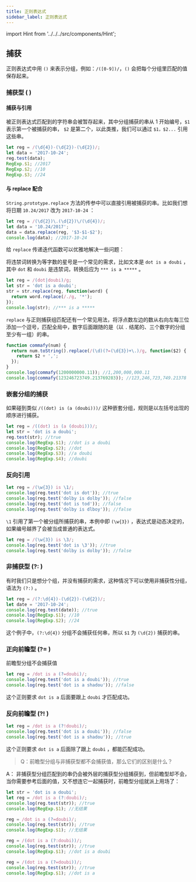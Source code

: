 ```yaml
---
title: 正则表达式
sidebar_label: 正则表达式
---
```


import Hint from '../../../src/components/Hint';

## 捕获

正则表达式中用 `()` 来表示分组，例如：`/([0-9])/`，`()` 会把每个分组里匹配的值保存起来。

### 捕获型 ( )

#### 捕获与引用

被正则表达式匹配到的字符串会被暂存起来，其中分组捕获的串从 1 开始编号，`$1` 表示第一个被捕获的串， `$2` 是第二个，以此类推，我们可以通过 `$1，$2...` 引用这些串。

```js
let reg = /(\d{4})-(\d{2})-(\d{2})/;
let data = '2017-10-24';
reg.test(data);
RegExp.$1; //2017
RegExp.$2; //10
RegExp.$3; //24
```

#### 与 replace 配合

`String.prototype.replace` 方法的传参中可以直接引用被捕获的串。比如我们想将日期 `10.24/2017` 改为 `2017-10-24` ：

```js
let reg = /(\d{2})\.(\d{2})\/(\d{4})/;
let data = '10.24/2017';
data = data.replace(reg, '$3-$1-$2');
console.log(data); //2017-10-24
```

给 `replace` 传递迭代函数可以优雅地解决一些问题：

将违禁词转换为等字数的星号是一个常见的需求，比如文本是 `dot is a doubi` ，其中 `dot` 和 `doubi` 是违禁词，转换后应为 `*** is a *****` 。

```js
let reg = /(dot|doubi)/g;
let str = 'dot is a doubi';
str = str.replace(reg, function(word) {
  return word.replace(/./g, '*');
});
console.log(str); //*** is a *****
```

`replace` 与正则捕获组匹配还有一个常见用法，将浮点数左边的数从右向左每三位添加一个逗号，匹配全局中，数字后面跟随的是（以 `.` 结尾的、三个数字的分组至少有一组）的串。

```js
function commafy(num) {
  return num.toString().replace(/(\d)(?=(\d{3})+\.)/g, function($2) {
    return $2 + ',';
  });
}
console.log(commafy(1200000000.11)); //1,200,000,000.11
console.log(commafy(123246723749.213769283)); //123,246,723,749.21378
```

### 嵌套分组的捕获

如果碰到类似 `/((dot) is (a (doubi)))/` 这种嵌套分组，规则是以左括号出现的顺序进行捕获。

```js
let reg = /((dot) is (a (doubi)))/;
let str = 'dot is a doubi';
reg.test(str); //true
console.log(RegExp.$1); //dot is a doubi
console.log(RegExp.$2); //dot
console.log(RegExp.$3); //a doubi
console.log(RegExp.$4); //doubi
```

### 反向引用

```js
let reg = /(\w{3}) is \1/;
console.log(reg.test('dot is dot')); //true
console.log(reg.test('dolby is dolby')); //false
console.log(reg.test('dot is tod')); //false
console.log(reg.test('dolby is dlboy')); //false
```

`\1` 引用了第一个被分组所捕获的串，本例中即 `(\w{3})` ，表达式是动态决定的，如果编号越界了会被当成普通的表达式。

```js
let reg = /(\w{3}) is \3/;
console.log(reg.test('dot is \3')); //true
console.log(reg.test('dolby is dolby')); //false
```

### 非捕获型 (?: )

有时我们只是想分个组，并没有捕获的需求，这种情况下可以使用非捕获性分组，语法为 `(?:)` 。

```js
let reg = /(?:\d{4})-(\d{2})-(\d{2})/;
let date = '2017-10-24';
console.log(reg.test(date)); //true
console.log(RegExp.$1); //10
console.log(RegExp.$2); //24
```

这个例子中，`(?:\d{4})` 分组不会捕获任何串，所以 `$1` 为 `(\d{2})` 捕获的串。

### 正向前瞻型 (?= )

<Hint type="warning">前瞻型分组不会捕获值</Hint>

```js
let reg = /dot is a (?=doubi)/;
console.log(reg.test('dot is a doubi')); //true
console.log(reg.test('dot is a shadou')); //false
```

这个正则要求 `dot is a` 后面要跟上 `doubi` 才匹配成功。

### 反向前瞻型 (?! )

```js
let reg = /dot is a (?!doubi)/;
console.log(reg.test('dot is a doubi')); //false
console.log(reg.test('dot is a shadou')); //true
```

这个正则要求 `dot is a` 后面除了跟上 `doubi` ，都能匹配成功。

> Q：前瞻型分组与非捕获型都不会捕获值，那么它们的区别是什么？

A： 非捕获型分组匹配到的串仍会被外层的捕获型分组捕获到，但前瞻型却不会，当你需要参考后面的值，又不想连它一起捕获时，前瞻型分组就派上用场了：

```js
let str = 'dot is a doubi';
let reg = /dot is a (?:doubi)/;
console.log(reg.test(str)); //true
console.log(RegExp.$1); //无结果

reg = /dot is a (?=doubi)/;
console.log(reg.test(str)); //true
console.log(RegExp.$1); //无结果

reg = /(dot is a (?:doubi))/;
console.log(reg.test(str)); //true
console.log(RegExp.$1); //dot is a doubi

reg = /(dot is a (?=doubi))/;
console.log(reg.test(str)); //true
console.log(RegExp.$1); //dot is a
```
